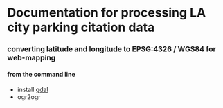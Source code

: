 # Documentation for processing LA city parking citation data

### converting latitude and longitude to EPSG:4326 / WGS84 for web-mapping

#### from the command line

- install [gdal](http://www.gdal.org/)
- ogr2ogr
